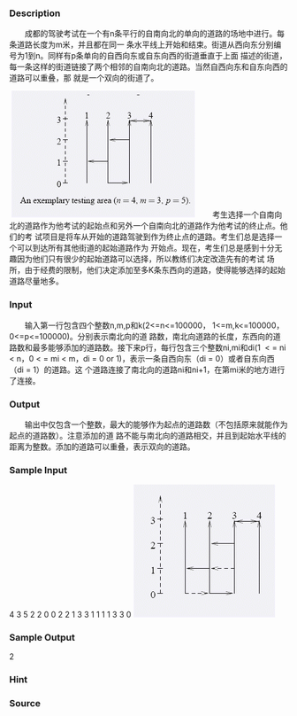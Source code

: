 
### Description
　　成都的驾驶考试在一个有n条平行的自南向北的单向的道路的场地中进行。每条道路长度为m米，并且都在同一
条水平线上开始和结束。街道从西向东分别编号为1到n。同样有p条单向的自西向东或自东向西的街道垂直于上面
描述的街道，每一条这样的街道链接了两个相邻的自南向北的道路。当然自西向东和自东向西的道路可以重叠，那
就是一个双向的街道了。

 ![](/JudgeOnline/images/1107_1.jpg) 
　　考生选择一个自南向北的道路作为他考试的起始点和另外一个自南向北的道路作为他考试的终止点。他们的考
试项目是将车从开始的道路驾驶到作为终止点的道路。考生们总是选择一个可以到达所有其他街道的起始道路作为
开始点。现在，考生们总是感到十分无趣因为他们只有很少的起始道路可以选择，所以教练们决定改造先有的考试
场所，由于经费的限制，他们决定添加至多K条东西向的道路，使得能够选择的起始道路尽量地多。

### Input
　　输入第一行包含四个整数n,m,p和k(2<=n<=100000， 1<=m,k<=100000， 0<=p<=100000)。分别表示南北向的道
路数，南北向道路的长度，东西向的道路数和最多能够添加的道路数。接下来p行，每行包含三个整数ni,mi和di(1
 < = ni < n，0 < = mi < m，di = 0 or 1)，表示一条自西向东（di = 0）或者自东向西（di = 1）的道路。这
个道路连接了南北向的道路ni和ni+1，在第mi米的地方进行了连接。
### Output
　　输出中仅包含一个整数，最大的能够作为起点的道路数（不包括原来就能作为起点的道路数）。注意添加的道
路不能与南北向的道路相交，并且到起始水平线的距离为整数。添加的道路可以重叠，表示双向的道路。
### Sample Input
4 3 5 2
2 0 0
2 2 1
3 3 1
1 1 1
3 3 0
![](/JudgeOnline/images/1107_2.jpg)

### Sample Output
2
### Hint

### Source
